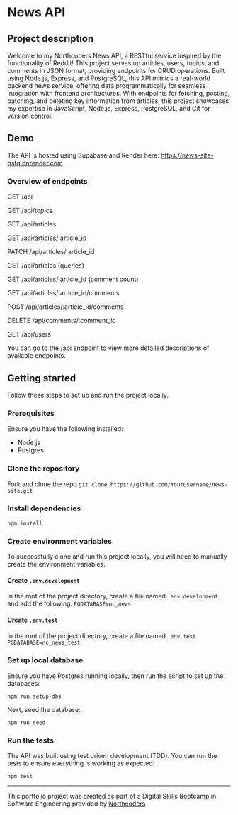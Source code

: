 # News API

## Project description
Welcome to my Northcoders News API, a RESTful service inspired by the functionality of Reddit! This project serves up articles, users, topics, and comments in JSON format, providing endpoints for CRUD operations. Built using Node.js, Express, and PostgreSQL, this API mimics a real-world backend news service, offering data programmatically for seamless integration with frontend architectures. With endpoints for fetching, posting, patching, and deleting key information from articles, this project showcases my expertise in JavaScript, Node.js, Express, PostgreSQL, and Git for version control.

## Demo
The API is hosted using Supabase and Render here: https://news-site-qstq.onrender.com

### Overview of endpoints
GET /api


GET /api/topics


GET /api/articles

GET /api/articles/:article_id

PATCH /api/articles/:article_id


GET /api/articles (queries)

GET /api/articles/:article_id (comment count)


GET /api/articles/:article_id/comments

POST /api/articles/:article_id/comments

DELETE /api/comments/:comment_id


GET /api/users


You can go to the /api endpoint to view more detailed descriptions of available endpoints.

## Getting started

Follow these steps to set up and run the project locally.

### Prerequisites
Ensure you have the following installed:

 - Node.js 
 - Postgres 

### Clone the repository
Fork and clone the repo
```git clone https://github.com/YourUsername/news-site.git```

### Install dependencies
```npm install```

### Create environment variables
To successfully clone and run this project locally, you will need to manually create the environment variables.

#### Create `.env.development`
In the root of the project directory, create a file named `.env.development` and add the following:
    ```PGDATABASE=nc_news```

#### Create `.env.test`
In the root of the project directory, create a file named `.env.test`
    ```PGDATABASE=nc_news_test```

### Set up local database
Ensure you have Postgres running locally, then run the script to set up the databases:

```npm run setup-dbs```

Next, seed the database:

```npm run seed```

### Run the tests
The API was built using test driven development (TDD). You can run the tests to ensure everything is working as expected:

```npm test```


--- 

This portfolio project was created as part of a Digital Skills Bootcamp in Software Engineering provided by [Northcoders](https://northcoders.com/)
